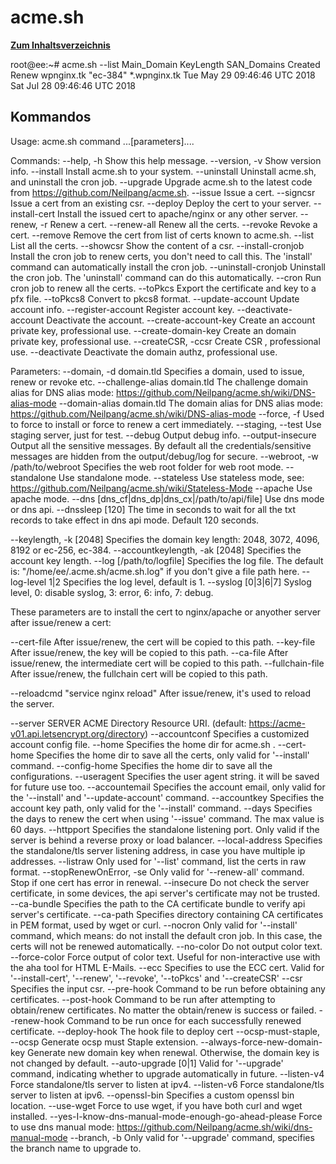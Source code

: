 # acme.sh

**[Zum Inhaltsverzeichnis](https://wiki.page-speed.ninja/)**

root@ee:~# acme.sh --list
Main_Domain  KeyLength  SAN_Domains   Created                       Renew
wpnginx.tk   "ec-384"   *.wpnginx.tk  Tue May 29 09:46:46 UTC 2018  Sat Jul 28 09:46:46 UTC 2018

## Kommandos

Usage: acme.sh  command ...[parameters]....

Commands:
  --help, -h               Show this help message.
  --version, -v            Show version info.
  --install                Install acme.sh to your system.
  --uninstall              Uninstall acme.sh, and uninstall the cron job.
  --upgrade                Upgrade acme.sh to the latest code from https://github.com/Neilpang/acme.sh.
  --issue                  Issue a cert.
  --signcsr                Issue a cert from an existing csr.
  --deploy                 Deploy the cert to your server.
  --install-cert           Install the issued cert to apache/nginx or any other server.
  --renew, -r              Renew a cert.
  --renew-all              Renew all the certs.
  --revoke                 Revoke a cert.
  --remove                 Remove the cert from list of certs known to acme.sh.
  --list                   List all the certs.
  --showcsr                Show the content of a csr.
  --install-cronjob        Install the cron job to renew certs, you don't need to call this. The 'install' command can automatically install the cron job.
  --uninstall-cronjob      Uninstall the cron job. The 'uninstall' command can do this automatically.
  --cron                   Run cron job to renew all the certs.
  --toPkcs                 Export the certificate and key to a pfx file.
  --toPkcs8                Convert to pkcs8 format.
  --update-account         Update account info.
  --register-account       Register account key.
  --deactivate-account     Deactivate the account.
  --create-account-key     Create an account private key, professional use.
  --create-domain-key      Create an domain private key, professional use.
  --createCSR, -ccsr       Create CSR , professional use.
  --deactivate             Deactivate the domain authz, professional use.

Parameters:
  --domain, -d   domain.tld         Specifies a domain, used to issue, renew or revoke etc.
  --challenge-alias domain.tld      The challenge domain alias for DNS alias mode: https://github.com/Neilpang/acme.sh/wiki/DNS-alias-mode
  --domain-alias domain.tld         The domain alias for DNS alias mode: https://github.com/Neilpang/acme.sh/wiki/DNS-alias-mode
  --force, -f                       Used to force to install or force to renew a cert immediately.
  --staging, --test                 Use staging server, just for test.
  --debug                           Output debug info.
  --output-insecure                 Output all the sensitive messages. By default all the credentials/sensitive messages are hidden from the output/debug/log for secure.
  --webroot, -w  /path/to/webroot   Specifies the web root folder for web root mode.
  --standalone                      Use standalone mode.
  --stateless                       Use stateless mode, see: https://github.com/Neilpang/acme.sh/wiki/Stateless-Mode
  --apache                          Use apache mode.
  --dns [dns_cf|dns_dp|dns_cx|/path/to/api/file]   Use dns mode or dns api.
  --dnssleep  [120]                  The time in seconds to wait for all the txt records to take effect in dns api mode. Default 120 seconds.

  --keylength, -k [2048]            Specifies the domain key length: 2048, 3072, 4096, 8192 or ec-256, ec-384.
  --accountkeylength, -ak [2048]    Specifies the account key length.
  --log    [/path/to/logfile]       Specifies the log file. The default is: "/home/ee/.acme.sh/acme.sh.log" if you don't give a file path here.
  --log-level 1|2                   Specifies the log level, default is 1.
  --syslog [0|3|6|7]                Syslog level, 0: disable syslog, 3: error, 6: info, 7: debug.

  These parameters are to install the cert to nginx/apache or anyother server after issue/renew a cert:

  --cert-file                       After issue/renew, the cert will be copied to this path.
  --key-file                        After issue/renew, the key will be copied to this path.
  --ca-file                         After issue/renew, the intermediate cert will be copied to this path.
  --fullchain-file                  After issue/renew, the fullchain cert will be copied to this path.

  --reloadcmd "service nginx reload" After issue/renew, it's used to reload the server.

  --server SERVER                   ACME Directory Resource URI. (default: https://acme-v01.api.letsencrypt.org/directory)
  --accountconf                     Specifies a customized account config file.
  --home                            Specifies the home dir for acme.sh .
  --cert-home                       Specifies the home dir to save all the certs, only valid for '--install' command.
  --config-home                     Specifies the home dir to save all the configurations.
  --useragent                       Specifies the user agent string. it will be saved for future use too.
  --accountemail                    Specifies the account email, only valid for the '--install' and '--update-account' command.
  --accountkey                      Specifies the account key path, only valid for the '--install' command.
  --days                            Specifies the days to renew the cert when using '--issue' command. The max value is 60 days.
  --httpport                        Specifies the standalone listening port. Only valid if the server is behind a reverse proxy or load balancer.
  --local-address                   Specifies the standalone/tls server listening address, in case you have multiple ip addresses.
  --listraw                         Only used for '--list' command, list the certs in raw format.
  --stopRenewOnError, -se           Only valid for '--renew-all' command. Stop if one cert has error in renewal.
  --insecure                        Do not check the server certificate, in some devices, the api server's certificate may not be trusted.
  --ca-bundle                       Specifies the path to the CA certificate bundle to verify api server's certificate.
  --ca-path                         Specifies directory containing CA certificates in PEM format, used by wget or curl.
  --nocron                          Only valid for '--install' command, which means: do not install the default cron job. In this case, the certs will not be renewed automatically.
  --no-color                        Do not output color text.
  --force-color                     Force output of color text. Useful for non-interactive use with the aha tool for HTML E-Mails.
  --ecc                             Specifies to use the ECC cert. Valid for '--install-cert', '--renew', '--revoke', '--toPkcs' and '--createCSR'
  --csr                             Specifies the input csr.
  --pre-hook                        Command to be run before obtaining any certificates.
  --post-hook                       Command to be run after attempting to obtain/renew certificates. No matter the obtain/renew is success or failed.
  --renew-hook                      Command to be run once for each successfully renewed certificate.
  --deploy-hook                     The hook file to deploy cert
  --ocsp-must-staple, --ocsp        Generate ocsp must Staple extension.
  --always-force-new-domain-key     Generate new domain key when renewal. Otherwise, the domain key is not changed by default.
  --auto-upgrade   [0|1]            Valid for '--upgrade' command, indicating whether to upgrade automatically in future.
  --listen-v4                       Force standalone/tls server to listen at ipv4.
  --listen-v6                       Force standalone/tls server to listen at ipv6.
  --openssl-bin                     Specifies a custom openssl bin location.
  --use-wget                        Force to use wget, if you have both curl and wget installed.
  --yes-I-know-dns-manual-mode-enough-go-ahead-please  Force to use dns manual mode: https://github.com/Neilpang/acme.sh/wiki/dns-manual-mode
  --branch, -b                      Only valid for '--upgrade' command, specifies the branch name to upgrade to.
